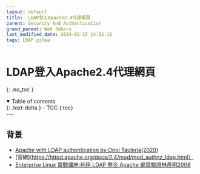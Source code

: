 ```yaml
---
layout: default
title:  LDAP登入Apache2.4代理網頁
parent: Security And Authentication
grand_parent: Web Jokers
last_modified_date: 2024-02-15 14:52:16
tags: LDAP gitea
---
```


#  LDAP登入Apache2.4代理網頁
{: .no_toc }

<details open markdown="block">
  <summary>
    Table of contents
  </summary>
  {: .text-delta }
- TOC
{:toc}
</details>
---

## 背景

- [Apache with LDAP authentication by Oriol Tauleria(2020)](https://medium.com/@uri.tau/apache-and-ldap-cc7bff1f629d)
- [官網](https://httpd.apache.org/docs/2.4/mod/mod_authnz_ldap.html）
- [Enterprise Linux 實戰講座:利用 LDAP 整合 Apache 網頁驗證林彥明2006](https://linux.vbird.org/somepaper/20060111-ldap_and_apach_auth.pdf)



